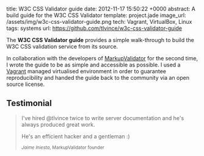 title: W3C CSS Validator guide
date: 2012-11-17 15:50:22 +0000
abstract: A build guide for the W3C CSS Validator
template: project.jade
image_url: /assets/img/w3c-css-validator-guide.png
tech: Vagrant, VirtualBox, Linux
tags: systems
url: https://github.com/tlvince/w3c-css-validator-guide

The **W3C CSS Validator guide** provides a simple walk-through to build the W3C
CSS validation service from its source.

In collaboration with the developers of [MarkupValidator][] for the second time,
I wrote the guide to be as simple and accessible as possible. I used a
[Vagrant][] managed virtualised environment in order to guarantee
reproducibility and handed the guide back to the community via an open source
license.

## Testimonial

> I've hired @tlvince twice to write server documentation and he's always
> produced great work.
>
> He's an efficient hacker and a gentleman :)
>
> <small><cite>Jaime Iniesta</cite>, MarkupValidator founder</small>

  [markupvalidator]: https://markupvalidator.com/
  [vagrant]: http://vagrantup.com/
